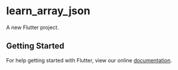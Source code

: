 # learn_array_json

A new Flutter project.

## Getting Started

For help getting started with Flutter, view our online
[documentation](https://flutter.io/).
